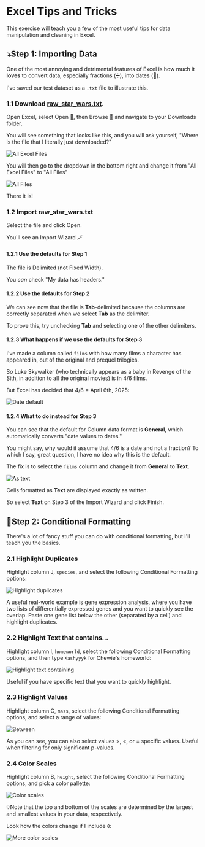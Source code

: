 # Excel Tips and Tricks
This exercise will teach you a few of the most useful tips for data manipulation and cleaning in Excel. 

## ⤵️Step 1: Importing Data
One of the most annoying and detrimental features of Excel is how much it **loves** to convert data, especially fractions (➗), into dates (📅).

I've saved our test dataset as a `.txt` file to illustrate this.

### 1.1 Download [raw_star_wars.txt](data/raw_star_wars.txt).

Open Excel, select Open 📂, then Browse 📂 and navigate to your Downloads folder.

You will see something that looks like this, and you will ask yourself, "Where is the file that I literally just downloaded?"

![All Excel Files](assets/All_Excel_Files.png)

You will then go to the dropdown in the bottom right and change it from "All Excel Files" to "All Files"

![All Files](assets/All_Files.png)

There it is! 

### 1.2 Import raw_star_wars.txt
Select the file and click Open. 

You'll see an Import Wizard 🪄

#### 1.2.1 Use the defaults for Step 1
The file is Delimited (not Fixed Width).

You *can* check "My data has headers."

#### 1.2.2 Use the defaults for Step 2
We can see now that the file is **Tab**-delimited because the columns are correctly separated when we select **Tab** as the delimiter. 

To prove this, try unchecking **Tab** and selecting one of the other delimiters. 

#### 1.2.3 What happens if we use the defaults for Step 3
I've made a column called `films` with how many films a character has appeared in, out of the original and prequel trilogies.

So Luke Skywalker (who technically appears as a baby in Revenge of the Sith, in addition to all the original movies) is in 4/6 films. 

But Excel has decided that 4/6 = April 6th, 2025:

![Date default](assets/Date_Default.png)

#### 1.2.4 What to do instead for Step 3
You can see that the default for Column data format is **General**, which automatically converts "date values to dates." 

You might say, why would it assume that 4/6 is a date and not a fraction? To which I say, great question, I have no idea why this is the default. 

The fix is to select the `films` column and change it from **General** to **Text**.

![As text](assets/Films_as_text.png)

Cells formatted as **Text** are displayed exactly as written.

So select **Text** on Step 3 of the Import Wizard and click Finish.

## 🎨Step 2: Conditional Formatting
There's a lot of fancy stuff you can do with conditional formatting, but I'll teach you the basics.

### 2.1 Highlight Duplicates
Highlight column J, `species`, and select the following Conditional Formatting options:

![Highlight duplicates](assets/Highlight_dups.png)

A useful real-world example is gene expression analysis, where you have two lists of differentially expressed genes and you want to quickly see the overlap. Paste one gene list below the other (separated by a cell) and highlight duplicates.

### 2.2 Highlight Text that contains...
Highlight column I, `homeworld`, select the following Conditional Formatting options, and then type `Kashyyyk` for Chewie's homeworld:

![Highlight text containing](assets/Highlight_text.png)

Useful if you have specific text that you want to quickly highlight.

### 2.3 Highlight Values
Highlight column C, `mass`, select the following Conditional Formatting options, and select a range of values:

![Between](assets/Highlight_between.png)

As you can see, you can also select values >, <, or = specific values. Useful when filtering for only significant p-values.

### 2.4 Color Scales
Highlight column B, `height`, select the following Conditional Formatting options, and pick a color pallette:

![Color scales](assets/Color_scales.png)

💡Note that the top and bottom of the scales are determined by the largest and smallest values in your data, respectively. 

Look how the colors change if I include `0`:

![More color scales](assets/Color_scales_2.png)
